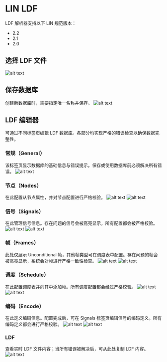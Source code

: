 # LIN LDF

LDF 解析器支持以下 LIN 规范版本：

* 2.2
* 2.1
* 2.0

## 选择 LDF 文件

![alt text](image-4.png)

## 保存数据库

创建新数据库时，需要指定唯一名称并保存。
![alt text](image-5.png)

## LDF 编辑器

可通过不同标签页编辑 LDF 数据库。各部分均实现严格的错误检查以确保数据完整性。

### 常规（General）

该标签页显示数据库的基础信息与错误提示。保存或使用数据库前必须解决所有错误。
![alt text](image-6.png)

### 节点（Nodes）

在此配置从节点属性，并对节点配置进行严格校验。
![alt text](image-7.png)
![alt text](image-8.png)

### 信号（Signals）

在此管理信号信息。存在问题的信号会被高亮显示，所有配置都会被严格校验。
![alt text](image-9.png)
![alt text](image-10.png)

### 帧（Frames）

此处仅展示 Unconditional 帧，其他帧类型可在调度表中配置。存在问题的帧会被高亮显示，系统会对帧进行严格一致性检查。
![alt text](image-11.png)
![alt text](image-12.png)

### 调度（Schedule）

在此配置调度表并向其中添加帧。所有调度配置都会经过严格校验。
![alt text](image-13.png)
![alt text](image-14.png)

### 编码（Encode）

在此定义编码信息。配置完成后，可在 Signals 标签页编辑信号的编码定义。所有编码定义都会进行严格校验。
![alt text](image-15.png)
![alt text](image-16.png)

### LDF

查看实时 LDF 文件内容；当所有错误被解决后，可从此处复制 LDF 内容。
![alt text](image-17.png)
